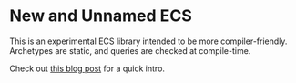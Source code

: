 # New and Unnamed ECS

This is an experimental ECS library intended to be more compiler-friendly. Archetypes are static, and queries are checked at compile-time.

Check out [this blog post](https://nertsal.github.io/blog/ecs/) for a quick intro.
